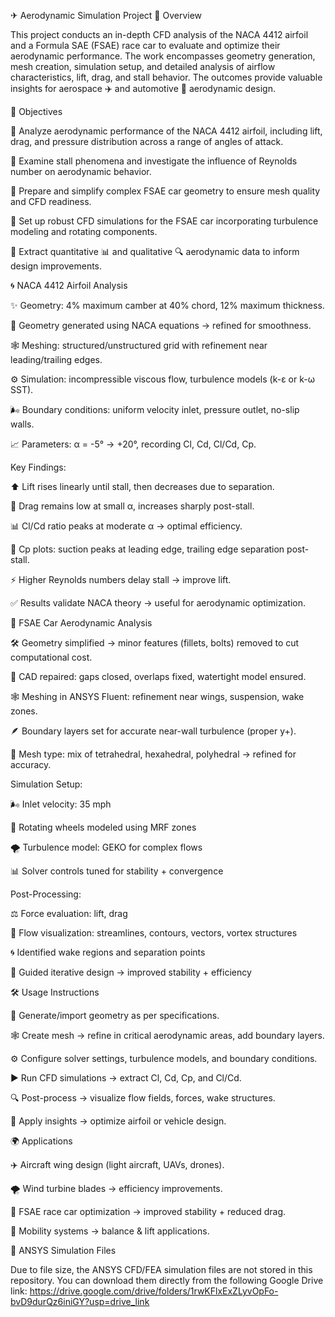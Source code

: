 ✈︎ Aerodynamic Simulation Project
📌 Overview

This project conducts an in-depth CFD analysis of the NACA 4412 airfoil and a Formula SAE (FSAE) race car to evaluate and optimize their aerodynamic performance.
The work encompasses geometry generation, mesh creation, simulation setup, and detailed analysis of airflow characteristics, lift, drag, and stall behavior.
The outcomes provide valuable insights for aerospace ✈️ and automotive 🚗 aerodynamic design.

🎯 Objectives

🔹 Analyze aerodynamic performance of the NACA 4412 airfoil, including lift, drag, and pressure distribution across a range of angles of attack.

🔹 Examine stall phenomena and investigate the influence of Reynolds number on aerodynamic behavior.

🔹 Prepare and simplify complex FSAE car geometry to ensure mesh quality and CFD readiness.

🔹 Set up robust CFD simulations for the FSAE car incorporating turbulence modeling and rotating components.

🔹 Extract quantitative 📊 and qualitative 🔍 aerodynamic data to inform design improvements.

🌀 NACA 4412 Airfoil Analysis

✨ Geometry: 4% maximum camber at 40% chord, 12% maximum thickness.

📐 Geometry generated using NACA equations → refined for smoothness.

🕸️ Meshing: structured/unstructured grid with refinement near leading/trailing edges.

⚙️ Simulation: incompressible viscous flow, turbulence models (k-ε or k-ω SST).

🌬️ Boundary conditions: uniform velocity inlet, pressure outlet, no-slip walls.

📈 Parameters: α = -5° → +20°, recording Cl, Cd, Cl/Cd, Cp.

Key Findings:

⬆️ Lift rises linearly until stall, then decreases due to separation.

🏁 Drag remains low at small α, increases sharply post-stall.

📊 Cl/Cd ratio peaks at moderate α → optimal efficiency.

🔻 Cp plots: suction peaks at leading edge, trailing edge separation post-stall.

⚡ Higher Reynolds numbers delay stall → improve lift.

✅ Results validate NACA theory → useful for aerodynamic optimization.

🚗 FSAE Car Aerodynamic Analysis

🛠️ Geometry simplified → minor features (fillets, bolts) removed to cut computational cost.

🔧 CAD repaired: gaps closed, overlaps fixed, watertight model ensured.

🕸️ Meshing in ANSYS Fluent: refinement near wings, suspension, wake zones.

🪶 Boundary layers set for accurate near-wall turbulence (proper y+).

🔷 Mesh type: mix of tetrahedral, hexahedral, polyhedral → refined for accuracy.

Simulation Setup:

🌬️ Inlet velocity: 35 mph

🔄 Rotating wheels modeled using MRF zones

🌪️ Turbulence model: GEKO for complex flows

📊 Solver controls tuned for stability + convergence

Post-Processing:

⚖️ Force evaluation: lift, drag

🌊 Flow visualization: streamlines, contours, vectors, vortex structures

🌀 Identified wake regions and separation points

🚀 Guided iterative design → improved stability + efficiency

🛠️ Usage Instructions

📐 Generate/import geometry as per specifications.

🕸️ Create mesh → refine in critical aerodynamic areas, add boundary layers.

⚙️ Configure solver settings, turbulence models, and boundary conditions.

▶️ Run CFD simulations → extract Cl, Cd, Cp, and Cl/Cd.

🔍 Post-process → visualize flow fields, forces, wake structures.

🚀 Apply insights → optimize airfoil or vehicle design.

🌍 Applications

✈️ Aircraft wing design (light aircraft, UAVs, drones).

🌪️ Wind turbine blades → efficiency improvements.

🚗 FSAE race car optimization → improved stability + reduced drag.

🦽 Mobility systems → balance & lift applications.

📂 ANSYS Simulation Files

Due to file size, the ANSYS CFD/FEA simulation files are not stored in this repository.
You can download them directly from the following Google Drive link:
https://drive.google.com/drive/folders/1rwKFlxExZLyvOpFo-bvD9durQz6iniGY?usp=drive_link
